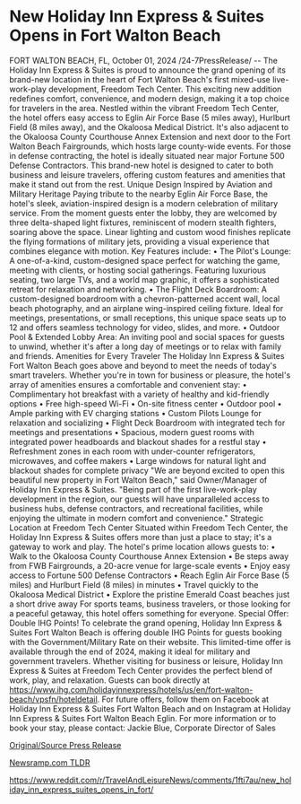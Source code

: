 # New Holiday Inn Express & Suites Opens in Fort Walton Beach

FORT WALTON BEACH, FL, October 01, 2024 /24-7PressRelease/ -- The Holiday Inn Express & Suites is proud to announce the grand opening of its brand-new location in the heart of Fort Walton Beach's first mixed-use live-work-play development, Freedom Tech Center. This exciting new addition redefines comfort, convenience, and modern design, making it a top choice for travelers in the area.  Nestled within the vibrant Freedom Tech Center, the hotel offers easy access to Eglin Air Force Base (5 miles away), Hurlburt Field (8 miles away), and the Okaloosa Medical District. It's also adjacent to the Okaloosa County Courthouse Annex Extension and next door to the Fort Walton Beach Fairgrounds, which hosts large county-wide events. For those in defense contracting, the hotel is ideally situated near major Fortune 500 Defense Contractors.  This brand-new hotel is designed to cater to both business and leisure travelers, offering custom features and amenities that make it stand out from the rest.  Unique Design Inspired by Aviation and Military Heritage Paying tribute to the nearby Eglin Air Force Base, the hotel's sleek, aviation-inspired design is a modern celebration of military service. From the moment guests enter the lobby, they are welcomed by three delta-shaped light fixtures, reminiscent of modern stealth fighters, soaring above the space. Linear lighting and custom wood finishes replicate the flying formations of military jets, providing a visual experience that combines elegance with motion.  Key Features include: •	The Pilot's Lounge: A one-of-a-kind, custom-designed space perfect for watching the game, meeting with clients, or hosting social gatherings. Featuring luxurious seating, two large TVs, and a world map graphic, it offers a sophisticated retreat for relaxation and networking. •	The Flight Deck Boardroom: A custom-designed boardroom with a chevron-patterned accent wall, local beach photography, and an airplane wing-inspired ceiling fixture. Ideal for meetings, presentations, or small receptions, this unique space seats up to 12 and offers seamless technology for video, slides, and more. •	Outdoor Pool & Extended Lobby Area: An inviting pool and social spaces for guests to unwind, whether it's after a long day of meetings or to relax with family and friends.  Amenities for Every Traveler The Holiday Inn Express & Suites Fort Walton Beach goes above and beyond to meet the needs of today's smart travelers. Whether you're in town for business or pleasure, the hotel's array of amenities ensures a comfortable and convenient stay: •	Complimentary hot breakfast with a variety of healthy and kid-friendly options •	Free high-speed Wi-Fi •	On-site fitness center •	Outdoor pool •	Ample parking with EV charging stations •	Custom Pilots Lounge for relaxation and socializing •	Flight Deck Boardroom with integrated tech for meetings and presentations •	Spacious, modern guest rooms with integrated power headboards and blackout shades for a restful stay •	Refreshment zones in each room with under-counter refrigerators, microwaves, and coffee makers •	Large windows for natural light and blackout shades for complete privacy  "We are beyond excited to open this beautiful new property in Fort Walton Beach," said Owner/Manager of Holiday Inn Express & Suites. "Being part of the first live-work-play development in the region, our guests will have unparalleled access to business hubs, defense contractors, and recreational facilities, while enjoying the ultimate in modern comfort and convenience."  Strategic Location at Freedom Tech Center Situated within Freedom Tech Center, the Holiday Inn Express & Suites offers more than just a place to stay; it's a gateway to work and play. The hotel's prime location allows guests to: •	Walk to the Okaloosa County Courthouse Annex Extension •	Be steps away from FWB Fairgrounds, a 20-acre venue for large-scale events •	Enjoy easy access to Fortune 500 Defense Contractors •	Reach Eglin Air Force Base (5 miles) and Hurlburt Field (8 miles) in minutes •	Travel quickly to the Okaloosa Medical District •	Explore the pristine Emerald Coast beaches just a short drive away  For sports teams, business travelers, or those looking for a peaceful getaway, this hotel offers something for everyone. Special Offer: Double IHG Points!  To celebrate the grand opening, Holiday Inn Express & Suites Fort Walton Beach is offering double IHG Points for guests booking with the Government/Military Rate on their website. This limited-time offer is available through the end of 2024, making it ideal for military and government travelers. Whether visiting for business or leisure, Holiday Inn Express & Suites at Freedom Tech Center provides the perfect blend of work, play, and relaxation. Guests can book directly at https://www.ihg.com/holidayinnexpress/hotels/us/en/fort-walton-beach/vpsfn/hoteldetail.  For future offers, follow them on Facebook at Holiday Inn Express & Suites Fort Walton Beach and on Instagram at Holiday Inn Express & Suites Fort Walton Beach Eglin.  For more information or to book your stay, please contact: Jackie Blue, Corporate Director of Sales 

[Original/Source Press Release](https://www.24-7pressrelease.com/press-release/514844/new-holiday-inn-express-suites-opens-in-fort-walton-beach)
                    

[Newsramp.com TLDR](None) 

https://www.reddit.com/r/TravelAndLeisureNews/comments/1fti7au/new_holiday_inn_express_suites_opens_in_fort/